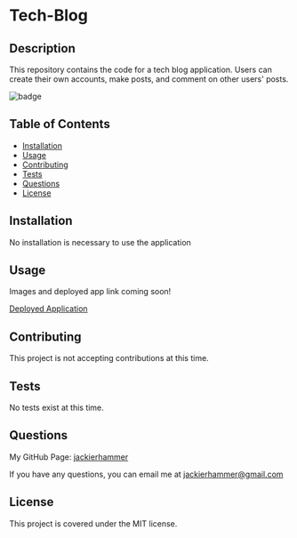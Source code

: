 # Tech-Blog

## Description

This repository contains the code for a tech blog application. Users can create their own accounts, make posts, and comment on other users' posts. 

![badge](https://img.shields.io/badge/license-MIT-green)

## Table of Contents
    
- [Installation](#installation)
- [Usage](#usage)
- [Contributing](#contributing)
- [Tests](#tests)
- [Questions](#questions)
- [License](#license)
    
## Installation
    
No installation is necessary to use the application

## Usage
    
Images and deployed app link coming soon!

[Deployed Application](https://secret-mountain-88910.herokuapp.com/)

## Contributing

This project is not accepting contributions at this time.

## Tests 

No tests exist at this time.

## Questions

My GitHub Page: [jackierhammer](https://github.com/jackierhammer)

If you have any questions, you can email me at jackierhammer@gmail.com

## License
    
This project is covered under the MIT license. 
